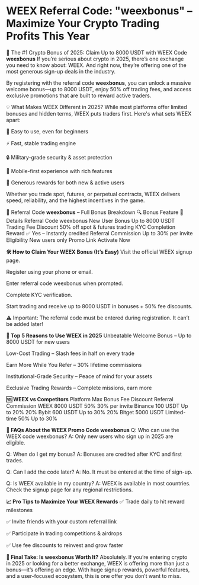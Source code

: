 # WEEX Referral Code: "weexbonus" – Maximize Your Crypto Trading Profits This Year
🎯 The #1 Crypto Bonus of 2025: Claim Up to 8000 USDT with WEEX Code **weexbonus**
If you’re serious about crypto in 2025, there’s one exchange you need to know about: WEEX. And right now, they’re offering one of the most generous sign-up deals in the industry.

By registering with the referral code **weexbonus**, you can unlock a massive welcome bonus—up to 8000 USDT, enjoy 50% off trading fees, and access exclusive promotions that are built to reward active traders.

💡 What Makes WEEX Different in 2025?
While most platforms offer limited bonuses and hidden terms, WEEX puts traders first. Here's what sets WEEX apart:

🔧 Easy to use, even for beginners

⚡ Fast, stable trading engine

🔒 Military-grade security & asset protection

📱 Mobile-first experience with rich features

🎁 Generous rewards for both new & active users

Whether you trade spot, futures, or perpetual contracts, WEEX delivers speed, reliability, and the highest incentives in the game.

🎁 Referral Code **weexbonus** – Full Bonus Breakdown
🔍 Bonus Feature	💸 Details
Referral Code	weexbonus
New User Bonus	Up to 8000 USDT
Trading Fee Discount	50% off spot & futures trading
KYC Completion Reward	✅ Yes – Instantly credited
Referral Commission	Up to 30% per invite
Eligibility	New users only
Promo Link	Activate Now

**🛠️ How to Claim Your WEEX Bonus (It’s Easy)**
Visit the official WEEX signup page.

Register using your phone or email.

Enter referral code weexbonus when prompted.

Complete KYC verification.

Start trading and receive up to 8000 USDT in bonuses + 50% fee discounts.

⚠️ Important: The referral code must be entered during registration. It can’t be added later!

**🚀 Top 5 Reasons to Use WEEX in 2025**
Unbeatable Welcome Bonus – Up to 8000 USDT for new users

Low-Cost Trading – Slash fees in half on every trade

Earn More While You Refer – 30% lifetime commissions

Institutional-Grade Security – Peace of mind for your assets

Exclusive Trading Rewards – Complete missions, earn more

**🆚 WEEX vs Competitors**
Platform	Max Bonus	Fee Discount	Referral Commission
WEEX	8000 USDT	50%	30% per invite
Binance	100 USDT	Up to 20%	20%
Bybit	600 USDT	Up to 30%	20%
Bitget	5000 USDT	Limited-time 50%	Up to 30%

**💬 FAQs About the WEEX Promo Code weexbonus**
Q: Who can use the WEEX code weexbonus?
A: Only new users who sign up in 2025 are eligible.

Q: When do I get my bonus?
A: Bonuses are credited after KYC and first trades.

Q: Can I add the code later?
A: No. It must be entered at the time of sign-up.

Q: Is WEEX available in my country?
A: WEEX is available in most countries. Check the signup page for any regional restrictions.

**📈 Pro Tips to Maximize Your WEEX Rewards**
✅ Trade daily to hit reward milestones

✅ Invite friends with your custom referral link

✅ Participate in trading competitions & airdrops

✅ Use fee discounts to reinvest and grow faster

**🏁 Final Take: Is weexbonus Worth It?**
Absolutely. If you’re entering crypto in 2025 or looking for a better exchange, WEEX is offering more than just a bonus—it’s offering an edge. With huge signup rewards, powerful features, and a user-focused ecosystem, this is one offer you don’t want to miss.
